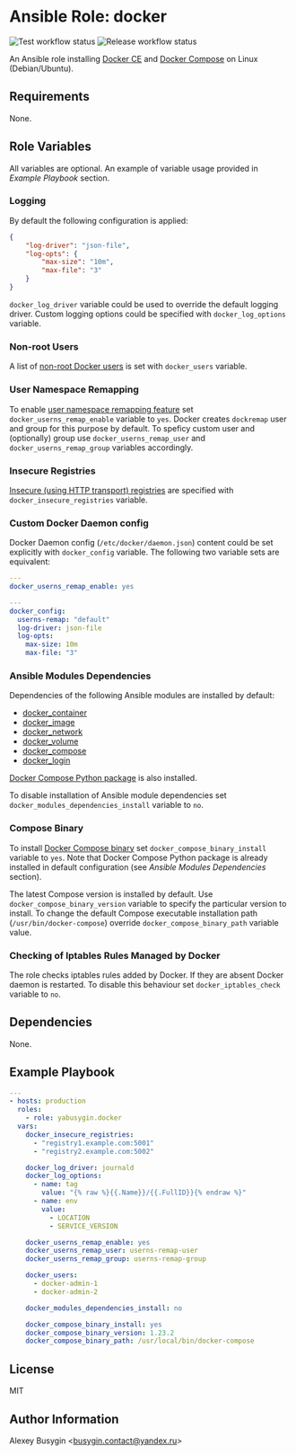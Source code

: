 Ansible Role: docker
====================

![Test workflow status](https://github.com/yabusygin/ansible-role-docker/workflows/test/badge.svg)
![Release workflow status](https://github.com/yabusygin/ansible-role-docker/workflows/release/badge.svg)

An Ansible role installing [Docker CE][Engine] and [Docker Compose][Compose]
on Linux (Debian/Ubuntu).

[Engine]: https://docs.docker.com/install/
[Compose]: https://docs.docker.com/compose/

Requirements
------------

None.

Role Variables
--------------

All variables are optional. An example of variable usage provided
in *Example Playbook* section.

### Logging ###

By default the following configuration is applied:

```json
{
    "log-driver": "json-file",
    "log-opts": {
        "max-size": "10m",
        "max-file": "3"
    }
}
```

`docker_log_driver` variable could be used to override the default logging
driver. Custom logging options could be specified with `docker_log_options`
variable.

### Non-root Users ###

A list of [non-root Docker users][Non-Root User] is set with `docker_users` variable.

[Non-Root User]: https://docs.docker.com/install/linux/linux-postinstall/#manage-docker-as-a-non-root-user

### User Namespace Remapping ###

To enable [user namespace remapping feature][userns-remap] set
`docker_userns_remap_enable` variable to `yes`. Docker creates `dockremap` user
and group for this purpose by default. To speficy custom user and (optionally)
group use `docker_userns_remap_user` and `docker_userns_remap_group` variables
accordingly.

[userns-remap]: https://docs.docker.com/engine/security/userns-remap/

### Insecure Registries ###

[Insecure (using HTTP transport) registries][Insecure Registries] are specified
with `docker_insecure_registries` variable.

[Insecure Registries]: https://docs.docker.com/registry/insecure/

### Custom Docker Daemon config ###

Docker Daemon config (`/etc/docker/daemon.json`) content could be set explicitly
with `docker_config` variable. The following two variable sets are equivalent:

```yaml
---
docker_userns_remap_enable: yes
```

```yaml
---
docker_config:
  userns-remap: "default"
  log-driver: json-file
  log-opts:
    max-size: 10m
    max-file: "3"
```

### Ansible Modules Dependencies ###

Dependencies of the following Ansible modules are installed by default:

*   [docker_container](https://docs.ansible.com/ansible/latest/modules/docker_container_module.html)
*   [docker_image](https://docs.ansible.com/ansible/latest/modules/docker_image_module.html)
*   [docker_network](https://docs.ansible.com/ansible/latest/modules/docker_network_module.html)
*   [docker_volume](https://docs.ansible.com/ansible/latest/modules/docker_volume_module.html)
*   [docker_compose](https://docs.ansible.com/ansible/latest/modules/docker_compose_module.html)
*   [docker_login](https://docs.ansible.com/ansible/latest/modules/docker_login_module.html)

[Docker Compose Python package][docker-compose] is also installed.

To disable installation of Ansible module dependencies set
`docker_modules_dependencies_install` variable to `no`.

[docker-compose]: https://pypi.org/project/docker-compose/

### Compose Binary ###

To install [Docker Compose binary][Compose Releases] set
`docker_compose_binary_install` variable to `yes`. Note that Docker Compose
Python package is already installed in default configuration (see
*Ansible Modules Dependencies* section).

The latest Compose version is installed by default. Use
`docker_compose_binary_version` variable to specify the particular version
to install. To change the default Compose executable installation path
(`/usr/bin/docker-compose`) override `docker_compose_binary_path` variable
value.

[Compose Releases]: https://github.com/docker/compose/releases

### Checking of Iptables Rules Managed by Docker ###

The role checks iptables rules added by Docker. If they are absent Docker daemon
is restarted. To disable this behaviour set `docker_iptables_check` variable
to `no`.

Dependencies
------------

None.

Example Playbook
----------------

```yaml
---
- hosts: production
  roles:
    - role: yabusygin.docker
  vars:
    docker_insecure_registries:
      - "registry1.example.com:5001"
      - "registry2.example.com:5002"

    docker_log_driver: journald
    docker_log_options:
      - name: tag
        value: "{% raw %}{{.Name}}/{{.FullID}}{% endraw %}"
      - name: env
        value:
          - LOCATION
          - SERVICE_VERSION

    docker_userns_remap_enable: yes
    docker_userns_remap_user: userns-remap-user
    docker_userns_remap_group: userns-remap-group

    docker_users:
      - docker-admin-1
      - docker-admin-2

    docker_modules_dependencies_install: no

    docker_compose_binary_install: yes
    docker_compose_binary_version: 1.23.2
    docker_compose_binary_path: /usr/local/bin/docker-compose
```

License
-------

MIT

Author Information
------------------

Alexey Busygin \<busygin.contact@yandex.ru\>
